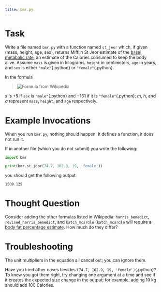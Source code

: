 ```yaml
---
title: bmr.py
...
```


# Task

Write a file named `bmr.py` with a function named `st_jeor` which, if given (mass, height, age, sex), returns Mifflin St Jeor estimate of the [basal metabolic rate](https://en.wikipedia.org/wiki/Basal_metabolic_rate#BMR_estimation_formulas),
an estimate of the Calories consumed to keep the body alive.
Assume `mass` is given in kilograms, `height` in centimeters, `age` in years, and `sex` is either `"male"`{.python} or `"female"`{.python}.

In the formula

> ![Formula from Wikipedia](https://wikimedia.org/api/rest_v1/media/math/render/svg/45400b1e5220880f1b37ed6dabbda842c4f7b61a)

*s* is +5 if `sex` is `"male"`{.python} and &minus;161 if it is `"female"`{.python}; 
*m*, *h*, and *a* represent `mass`, `height`, and `age` respectively.


# Example Invocations

When you run `bmr.py`, nothing should happen.
It defines a function, it does not run it.

If in another file (which you do not submit) you write the following:

````python
import bmr

print(bmr.st_jeor(74.7, 162.9, 19, 'female'))
````

you should get the following output:

````
1509.125
````

# Thought Question

Consider adding the other formulas listed in Wikipedia: 
`harris_benedict`, `revised_harris_benedict`, and `katch_mcardle` (`katch_mcardle` will require a [body fat percentage estimate](https://en.wikipedia.org/wiki/Body_fat_percentage).
How much do they differ?


# Troubleshooting

The unit multipliers in the equation all cancel out; you can ignore them.

Have you tried other cases besides `(74.7, 162.9, 19, 'female')`{.python}?
To know you got them right, try changing one argument at a time and see if it creates the expected size change in the output; for example, adding 10 kg should add 100 Calories.

